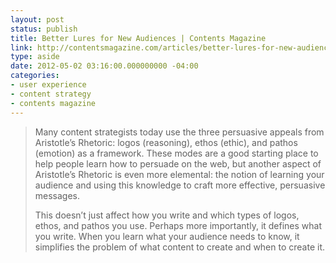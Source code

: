 ```yaml
---
layout: post
status: publish
title: Better Lures for New Audiences | Contents Magazine
link: http://contentsmagazine.com/articles/better-lures-for-new-audiences/
type: aside
date: 2012-05-02 03:16:00.000000000 -04:00
categories:
- user experience
- content strategy
- contents magazine
---
```

> Many content strategists today use the three persuasive appeals from Aristotle&rsquo;s Rhetoric: logos (reasoning), ethos (ethic), and pathos (emotion) as a framework. These modes are a good starting place to help people learn how to persuade on the web, but another aspect of Aristotle&rsquo;s Rhetoric is even more elemental: the notion of learning your audience and using this knowledge to craft more effective, persuasive messages.
> 
> This doesn&rsquo;t just affect how you write and which types of logos, ethos, and pathos you use. Perhaps more importantly, it defines what you write. When you learn what your audience needs to know, it simplifies the problem of what content to create and when to create it.